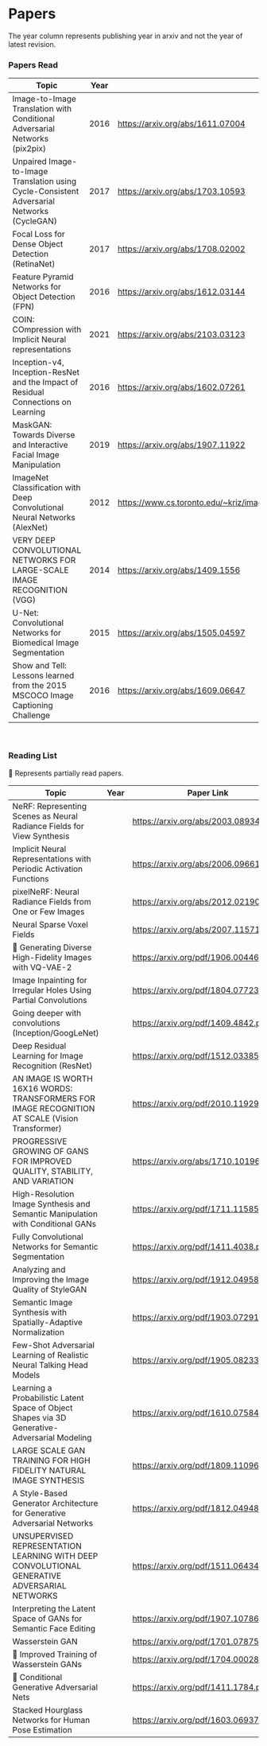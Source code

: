 # Papers

The year column represents publishing year in arxiv and not the year of latest revision.

### Papers Read

| Topic | Year | Paper Link |
| --- | --- | --- |
| Image-to-Image Translation with Conditional Adversarial Networks (pix2pix) | 2016 | https://arxiv.org/abs/1611.07004 |
| Unpaired Image-to-Image Translation using Cycle-Consistent Adversarial Networks (CycleGAN) | 2017 | https://arxiv.org/abs/1703.10593 |
| Focal Loss for Dense Object Detection (RetinaNet) | 2017 | https://arxiv.org/abs/1708.02002 |
| Feature Pyramid Networks for Object Detection (FPN) | 2016 | https://arxiv.org/abs/1612.03144 |
| COIN: COmpression with Implicit Neural representations | 2021 | https://arxiv.org/abs/2103.03123 |
| Inception-v4, Inception-ResNet and the Impact of Residual Connections on Learning | 2016 | https://arxiv.org/abs/1602.07261 |
| MaskGAN: Towards Diverse and Interactive Facial Image Manipulation | 2019 | https://arxiv.org/abs/1907.11922 |
| ImageNet Classification with Deep Convolutional Neural Networks (AlexNet) | 2012 | https://www.cs.toronto.edu/~kriz/imagenet_classification_with_deep_convolutional.pdf |
| VERY DEEP CONVOLUTIONAL NETWORKS FOR LARGE-SCALE IMAGE RECOGNITION (VGG) | 2014 | https://arxiv.org/abs/1409.1556 |
| U-Net: Convolutional Networks for Biomedical Image Segmentation | 2015 | https://arxiv.org/abs/1505.04597 |
| Show and Tell: Lessons learned from the 2015 MSCOCO Image Captioning Challenge | 2016 | https://arxiv.org/abs/1609.06647 |


<!-- 
|  |  |  | 
-->

<br>

### Reading List

:blue_book: Represents partially read papers.


| Topic | Year | Paper Link |
| --- | --- | --- |
| NeRF: Representing Scenes as Neural Radiance Fields for View Synthesis |  | https://arxiv.org/abs/2003.08934 |
| Implicit Neural Representations with Periodic Activation Functions |  | https://arxiv.org/abs/2006.09661 |
| pixelNeRF: Neural Radiance Fields from One or Few Images |  | https://arxiv.org/abs/2012.02190 |
| Neural Sparse Voxel Fields |  | https://arxiv.org/abs/2007.11571 |
| :blue_book: Generating Diverse High-Fidelity Images with VQ-VAE-2 |  | https://arxiv.org/pdf/1906.00446v1.pdf |
| Image Inpainting for Irregular Holes Using Partial Convolutions |  | https://arxiv.org/pdf/1804.07723.pdf |
| Going deeper with convolutions (Inception/GoogLeNet) |  | https://arxiv.org/pdf/1409.4842.pdf |
| Deep Residual Learning for Image Recognition (ResNet) |  | https://arxiv.org/pdf/1512.03385.pdf |
| AN IMAGE IS WORTH 16X16 WORDS: TRANSFORMERS FOR IMAGE RECOGNITION AT SCALE (Vision Transformer) |  | https://arxiv.org/pdf/2010.11929.pdf |
| PROGRESSIVE GROWING OF GANS FOR IMPROVED QUALITY, STABILITY, AND VARIATION |  | https://arxiv.org/abs/1710.10196 | 
| High-Resolution Image Synthesis and Semantic Manipulation with Conditional GANs |  | https://arxiv.org/pdf/1711.11585.pdf |
| Fully Convolutional Networks for Semantic Segmentation |  | https://arxiv.org/pdf/1411.4038.pdf | 
| Analyzing and Improving the Image Quality of StyleGAN |  | https://arxiv.org/pdf/1912.04958.pdf | 
| Semantic Image Synthesis with Spatially-Adaptive Normalization |  | https://arxiv.org/pdf/1903.07291.pdf | 
| Few-Shot Adversarial Learning of Realistic Neural Talking Head Models |  | https://arxiv.org/pdf/1905.08233.pdf | 
| Learning a Probabilistic Latent Space of Object Shapes via 3D Generative-Adversarial Modeling |  | https://arxiv.org/pdf/1610.07584.pdf | 
| LARGE SCALE GAN TRAINING FOR HIGH FIDELITY NATURAL IMAGE SYNTHESIS |  | https://arxiv.org/pdf/1809.11096.pdf | 
| A Style-Based Generator Architecture for Generative Adversarial Networks |  | https://arxiv.org/pdf/1812.04948.pdf |
| UNSUPERVISED REPRESENTATION LEARNING WITH DEEP CONVOLUTIONAL GENERATIVE ADVERSARIAL NETWORKS |  | https://arxiv.org/pdf/1511.06434.pdf | 
| Interpreting the Latent Space of GANs for Semantic Face Editing |  | https://arxiv.org/pdf/1907.10786.pdf | 
| Wasserstein GAN |  | https://arxiv.org/pdf/1701.07875.pdf | 
| :blue_book: Improved Training of Wasserstein GANs |  | https://arxiv.org/pdf/1704.00028.pdf | 
| :blue_book: Conditional Generative Adversarial Nets |  | https://arxiv.org/pdf/1411.1784.pdf | 
| Stacked Hourglass Networks for Human Pose Estimation |  | https://arxiv.org/pdf/1603.06937.pdf |
